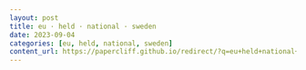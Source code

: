 ```yaml
---
layout: post
title: eu · held · national · sweden
date: 2023-09-04
categories: [eu, held, national, sweden]
content_url: https://papercliff.github.io/redirect/?q=eu+held+national+sweden&tbs=cdr:1,cd_min:9/3/2023,cd_max:9/5/2023
---
```

